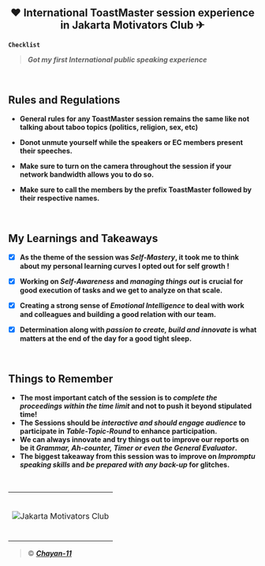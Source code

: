 
## <p align="center"> ❤ International ToastMaster session experience in Jakarta Motivators Club ✈ </p>

**`Checklist`**

> ***Got my first International public speaking experience***

</br>

## Rules and Regulations


* **General rules for any ToastMaster session remains the same like not talking about taboo topics (politics, religion, sex, etc)**

* **Donot unmute yourself while the speakers or EC members present their speeches.** 

* **Make sure to turn on the camera throughout the session if your network bandwidth allows you to do so.**

* **Make sure to call the members by the prefix **ToastMaster** followed by their respective names.**

</br>

## My Learnings and Takeaways 

- [X] **As the theme of the session was *Self-Mastery*, it took me to think about my personal learning curves I opted out for self growth !**

- [X] **Working on *Self-Awareness* and *managing things out* is crucial for good execution of tasks and we get to analyze on that scale.** 

- [X] **Creating a strong sense of *Emotional Intelligence* to deal with work and colleagues and building a good relation with our team.**

- [X] **Determination along with *passion to create, build and innovate* is what matters at the end of the day for a good tight sleep.**

</br>

## Things to Remember 

* **The most important catch of the session is to *complete the proceedings within the time limit* and not to push it beyond stipulated time!**
* **The Sessions should be *interactive and should engage audience* to participate in *Table-Topic-Round* to enhance participation.**
* **We can always innovate and try things out to improve our reports on be it *Grammar, Ah-counter, Timer or even the General Evaluator*.**
* **The biggest takeaway from this session was to improve on *Impromptu speaking skills* and *be prepared with any back-up* for glitches.**

</br>

<table>
	<tr>
		 <td>

</br>
  
![Jakarta Motivators Club](https://user-images.githubusercontent.com/76246106/131919318-211e73dc-8019-4321-85cc-d4051cbb5262.png)

  </br>
</table>

> © ***[Chayan-11](https://github.com/Chayan-11)***


# 
